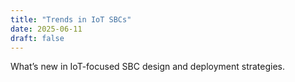 ```yaml
---
title: "Trends in IoT SBCs"
date: 2025-06-11
draft: false
---
```


What’s new in IoT-focused SBC design and deployment strategies.
